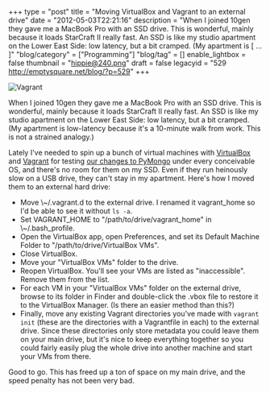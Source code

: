 +++
type = "post"
title = "Moving VirtualBox and Vagrant to an external drive"
date = "2012-05-03T22:21:16"
description = "When I joined 10gen they gave me a MacBook Pro with an SSD drive. This is wonderful, mainly because it loads StarCraft II really fast. An SSD is like my studio apartment on the Lower East Side: low latency, but a bit cramped. (My apartment is [ ... ]"
"blog/category" = ["Programming"]
"blog/tag" = []
enable_lightbox = false
thumbnail = "hippie@240.png"
draft = false
legacyid = "529 http://emptysquare.net/blog/?p=529"
+++

<p><img style="display:block; margin-left:auto; margin-right:auto;" src="hippie.png" title="Vagrant" /></p>
<p>When I joined 10gen they gave me a MacBook Pro with an SSD drive. This
is wonderful, mainly because it loads StarCraft II really fast. An SSD
is like my studio apartment on the Lower East Side: low latency, but a
bit cramped. (My apartment is low-latency because it's a 10-minute walk
from work. This is not a strained analogy.)</p>
<p>Lately I've needed to spin up a bunch of virtual machines with
<a href="https://www.virtualbox.org/">VirtualBox</a> and
<a href="http://vagrantup.com/">Vagrant</a> for testing <a href="/blog/requests-in-python-and-mongodb/">our changes to
PyMongo</a> under every conceivable
OS, and there's no room for them on my SSD. Even if they run heinously
slow on a USB drive, they can't stay in my apartment. Here's how I moved
them to an external hard drive:</p>
<ul>
<li>Move \~/.vagrant.d to the external drive. I renamed it vagrant_home
    so I'd be able to see it without <code>ls -a</code>.</li>
<li>Set VAGRANT_HOME to "/path/to/drive/vagrant_home" in
    \~/.bash_profile.</li>
<li>Open the VirtualBox app, open Preferences, and set its Default
    Machine Folder to "/path/to/drive/VirtualBox VMs".</li>
<li>Close VirtualBox.</li>
<li>Move your "VirtualBox VMs" folder to the drive.</li>
<li>Reopen VirtualBox. You'll see your VMs are listed as "inaccessible".
    Remove them from the list.</li>
<li>For each VM in your "VirtualBox VMs" folder on the external drive,
    browse to its folder in Finder and double-click the .vbox file to
    restore it to the VirtualBox Manager. (Is there an easier method
    than this?)</li>
<li>Finally, move any existing Vagrant directories you've made with
    <code>vagrant init</code> (these are the directories with a Vagrantfile in
    each) to the external drive. Since these directories only store
    metadata you could leave them on your main drive, but it's nice to
    keep everything together so you could fairly easily plug the whole
    drive into another machine and start your VMs from there.</li>
</ul>
<p>Good to go. This has freed up a ton of space on my main drive, and the
speed penalty has not been very bad.</p>
    